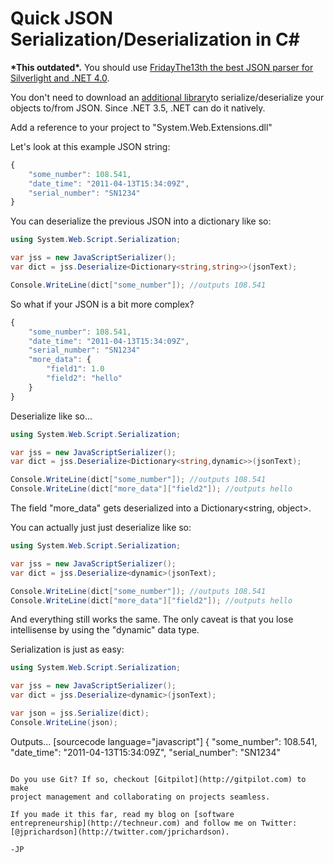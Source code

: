 <!--
author: JP Richardson
publish: Thu Apr 21 2011 18:38:48 GMT-0500 (CDT)
status: publish
type: post
link: https://procbits.wordpress.com/2011/04/21/quick-json-serializationdeserialization-in-c/
tags: C#
slug: 2011/04/21/quick-json-serializationdeserialization-in-c
-->

Quick JSON Serialization/Deserialization in C#
==============================================

**\*This outdated\*.** You should use [FridayThe13th the best JSON
parser for Silverlight and .NET
4.0](http://procbits.com/2011/08/11/fridaythe13th-the-best-json-parser-for-silverlight-and-net/).

You don't need to download an [additional
library](http://json.codeplex.com/)to serialize/deserialize your objects
to/from JSON. Since .NET 3.5, .NET can do it natively.

Add a reference to your project to "System.Web.Extensions.dll"

Let's look at this example JSON string:

```javascript
{
    "some_number": 108.541, 
    "date_time": "2011-04-13T15:34:09Z", 
    "serial_number": "SN1234"
}
```

You can deserialize the previous JSON into a dictionary like so:

```csharp
using System.Web.Script.Serialization;

var jss = new JavaScriptSerializer();
var dict = jss.Deserialize<Dictionary<string,string>>(jsonText);

Console.WriteLine(dict["some_number"]); //outputs 108.541
```

So what if your JSON is a bit more complex?



```javascript
{
    "some_number": 108.541, 
    "date_time": "2011-04-13T15:34:09Z", 
    "serial_number": "SN1234"
    "more_data": {
        "field1": 1.0
        "field2": "hello"   
    }
}
```

Deserialize like so...

```csharp
using System.Web.Script.Serialization;

var jss = new JavaScriptSerializer();
var dict = jss.Deserialize<Dictionary<string,dynamic>>(jsonText);

Console.WriteLine(dict["some_number"]); //outputs 108.541
Console.WriteLine(dict["more_data"]["field2"]); //outputs hello
```

The field "more\_data" gets deserialized into a Dictionary\<string,
object\>.

You can actually just just deserialize like so:

```csharp
using System.Web.Script.Serialization;

var jss = new JavaScriptSerializer();
var dict = jss.Deserialize<dynamic>(jsonText);

Console.WriteLine(dict["some_number"]); //outputs 108.541
Console.WriteLine(dict["more_data"]["field2"]); //outputs hello
```

And everything still works the same. The only caveat is that you lose
intellisense by using the "dynamic" data type.

Serialization is just as easy:

```csharp
using System.Web.Script.Serialization;

var jss = new JavaScriptSerializer();
var dict = jss.Deserialize<dynamic>(jsonText);

var json = jss.Serialize(dict);
Console.WriteLine(json);
```

Outputs... [sourcecode language="javascript"] { "some\_number": 108.541,
"date\_time": "2011-04-13T15:34:09Z", "serial\_number": "SN1234"
```

Do you use Git? If so, checkout [Gitpilot](http://gitpilot.com) to make
project management and collaborating on projects seamless.

If you made it this far, read my blog on [software
entrepreneurship](http://techneur.com) and follow me on Twitter:
[@jprichardson](http://twitter.com/jprichardson).

-JP
